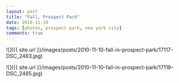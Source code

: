 ```yaml
---
layout: post
title: "Fall, Prospect Park"
date: 2010-11-10
tags: [photos, prospect park, new york city]
comments: true
---
```

![]({{ site.url }}/images/posts/2010-11-10-fall-in-prospect-park/17117-DSC_2483.jpg)

![]({{ site.url }}/images/posts/2010-11-10-fall-in-prospect-park/17119-DSC_2485.jpg)

